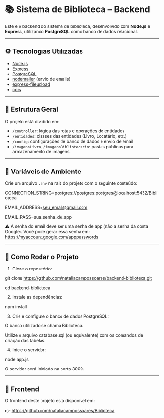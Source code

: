 # 📚 Sistema de Biblioteca – Backend

Este é o backend do sistema de biblioteca, desenvolvido com **Node.js** e **Express**, utilizando **PostgreSQL** como banco de dados relacional.

---

## ⚙️ Tecnologias Utilizadas

- [Node.js](https://nodejs.org/)
- [Express](https://expressjs.com/)
- [PostgreSQL](https://www.postgresql.org/)
- [nodemailer](https://nodemailer.com/) (envio de emails)
- [express-fileupload](https://www.npmjs.com/package/express-fileupload)
- [cors](https://www.npmjs.com/package/cors)

---

## 📁 Estrutura Geral

O projeto está dividido em:

- `/controller`: lógica das rotas e operações de entidades
- `/entidades`: classes das entidades (Livro, Locatário, etc.)
- `/config`: configurações de banco de dados e envio de email
- `/imagensLivro`, `/imagensBibliotecario`: pastas públicas para armazenamento de imagens

---


## 🔐 Variáveis de Ambiente
Crie um arquivo `.env` na raiz do projeto com o seguinte conteúdo:

CONNECTION_STRING=postgres://postgres:postgres@localhost:5432/Biblioteca

EMAIL_ADDRESS=seu_email@gmail.com

EMAIL_PASS=sua_senha_de_app

⚠️ A senha do email deve ser uma senha de app (não a senha da conta Google). Você pode gerar essa senha em: https://myaccount.google.com/apppasswords

---

## 🔌 Como Rodar o Projeto
1. Clone o repositório:

git clone https://github.com/nataliacampossoares/backend-biblioteca.git

cd backend-biblioteca

2. Instale as dependências:

npm install

3. Crie e configure o banco de dados PostgreSQL:

O banco utilizado se chama Biblioteca.

Utilize o arquivo database.sql (ou equivalente) com os comandos de criação das tabelas.

4. Inicie o servidor:
   
node app.js

O servidor será iniciado na porta 3000.

---

## 🤝 Frontend
O frontend deste projeto está disponível em:

👉 https://github.com/nataliacampossoares/Biblioteca
